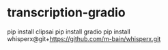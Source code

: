 # transcription-gradio


pip install clipsai
pip install gradio
pip install whisperx@git+https://github.com/m-bain/whisperx.git
